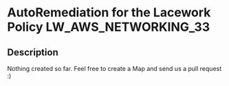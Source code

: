 # AutoRemediation for the Lacework Policy LW_AWS_NETWORKING_33

## Description
Nothing created so far. Feel free to create a Map and send us a pull request :)
